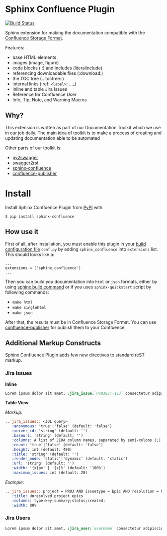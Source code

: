 
# Sphinx Confluence Plugin

[![Build Status](https://travis-ci.org/Arello-Mobile/sphinx-confluence.svg?branch=master)](https://travis-ci.org/Arello-Mobile/sphinx-confluence)

Sphinx extension for making the documentation compatible with the [Confluence Storage Format](https://confluence.atlassian.com/display/DOC/Confluence+Storage+Format).

Features:

- base HTML elements
- images (image, figure)
- code blocks (::) and includes (literalinclude)
- referencing downloadable files (:download:)
- the TOC tree (.. toctree::)
- internal links (:ref: `<label>`; .. _<label>)
- Inline and table Jira Issues
- Reference for Confluence User
- Info, Tip, Note, and Warning Macros

## Why?

This extension is written as part of our Documentation Toolkit which we use in our job daily.
The main idea of toolkit is to make a process of creating and updating documentation able to be automated

Other parts of our toolkit is:

- [py2swagger](https://github.com/Arello-Mobile/py2swagger)
- [swagger2rst](https://github.com/Arello-Mobile/swagger2rst)
- [sphinx-confluence](https://github.com/Arello-Mobile/sphinx-confluence)
- [confluence-publisher](https://github.com/Arello-Mobile/confluence-publisher)

# Install

Install Sphinx Confluence Plugin from [PyPI](https://pypi.python.org/pypi/sphinx-confluence) with
```
$ pip install sphinx-confluence
```

## How use it

First of all, after installation, you must enable this plugin in your [build configuration file](http://www.sphinx-doc.org/en/stable/config.html#confval-extensions)
`conf.py` by adding `sphinx_confluence` into `extensions` list. This should looks like a:
```
...
extensions = ['sphinx_confluence']
...
```

Then you can build you documentation into `html` or `json` formats, either by using [sphinx build command](http://www.sphinx-doc.org/en/stable/tutorial.html#running-the-build)
or if you uses `sphinx-quickstart` script by following commands:
- `make html`
- `make singlehtml`
- `make json`

After that, the results must be in Confluence Storage Format. You can use [confluence-publisher](https://github.com/Arello-Mobile/confluence-publisher)
for publish them to your Confluence.


## Additional Markup Constructs

Sphinx Confluence Plugin adds few new directives to standard reST markup.

### Jira Issues

**Inline**

```rst
Lorem ipsum dolor sit amet, :jira_issue:`PROJECT-123` consectetur adipiscing elit
```

**Table View**

*Markup:*

```rst
.. jira_issues:: <JQL query>
   :anonymous: 'true'|'false' (default: 'false')
   :server_id: 'string' (default: '')
   :baseurl: 'string' (default: '')
   :columns: A list of JIRA column names, separated by semi-colons (;)
   :count: 'true'|'false' (default: 'false')
   :height: int (default: 480)
   :title: 'string' (default: '')
   :render_mode: 'static'|'dynamic' (default: 'static')
   :url: 'string' (default: '')
   :width: '{x}px' | '{x}%' (default: '100%')
   :maximum_issues: int (default: 20)
```

*Example:*

```rst
.. jira_issues:: project = PROJ AND issuetype = Epic AND resolution = Unresolved
   :title: Unresolved project epics
   :columns: type;key;summary;status;created;
   :width: 80%
```

### Jira Users

```rst
Lorem ipsum dolor sit amet, :jira_user:`username` consectetur adipiscing elit
```
